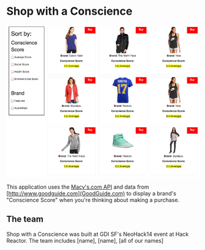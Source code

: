 Shop with a Conscience
====================
![Shop with a Conscience](https://github.com/magshi/shop-with-conscience/blob/master/img/swc-screenshot.png)

This application uses the [Macy's.com API](http://developer.macys.com) and data from [http://www.goodguide.com](GoodGuide.com) to display a brand's "Conscience Score" when you're thinking about making a purchase.

The team
--------------------
Shop with a Conscience was built at GDI SF's NeoHack14 event at Hack Reactor. The team includes [name], [name], [all of our names]
